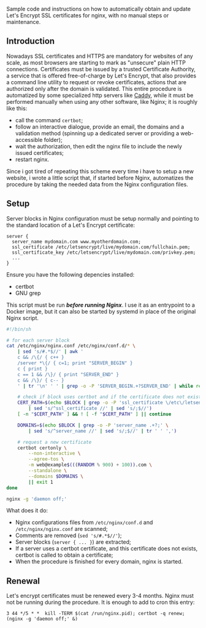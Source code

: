 Sample code and instructions on how to automatically obtain and update Let's Encrypt SSL certificates for nginx, with no manual steps or maintenance.

## Introduction

Nowadays SSL certificates and HTTPS are mandatory for websites of any scale, as most browsers are starting to mark as "unsecure" plain HTTP connections. Certificates must be issued by a trusted Certificate Authority, a service that is offered free-of-charge by Let's Encrypt, that also provides a command line utility to request or revoke certificates, actions that are authorized only after the domain is validated. This entire procedure is automatized by some specialized http servers like [Caddy](https://github.com/mholt/caddy/), while it must be performed manually when using any other software, like Nginx; it is roughly like this:
* call the command `certbot`;
* follow an interactive dialogue, provide an email, the domains and a validation method (spinning up a dedicated server or providing a web-accessible folder);
* wait the authorization, then edit the nginx file to include the newly issued certificates;
* restart nginx.

Since i got tired of repeating this scheme every time i have to setup a new website, i wrote a little script that, if started before Nginx, automatizes the procedure by taking the needed data from the Nginx configuration files.

## Setup

Server blocks in Nginx configuration must be setup normally and pointing to the standard location of a Let's Encrypt certificate:
```
server {
  server_name mydomain.com www.myotherdomain.com;
  ssl_certificate /etc/letsencrypt/live/mydomain.com/fullchain.pem;
  ssl_certificate_key /etc/letsencrypt/live/mydomain.com/privkey.pem;
  ...
}
```

Ensure you have the following depencies installed:
* certbot
* GNU grep

This script must be run ***before running Nginx***. I use it as an entrypoint to a Docker image, but it can also be started by systemd in place of the original Nginx script.

```bash
#!/bin/sh

# for each server block
cat /etc/nginx/nginx.conf /etc/nginx/conf.d/* \
    | sed 's/#.*$//' | awk '
    c && /\{/ { c++ }
    /server *\{/ { c=1; print "SERVER_BEGIN" }
    c { print }
    c == 1 && /\}/ { print "SERVER_END" }
    c && /\}/ { c-- }
    ' | tr '\n' ' ' | grep -o -P 'SERVER_BEGIN.+?SERVER_END' | while read BLOCK; do

    # check if block uses certbot and if the certificate does not exist
    CERT_PATH=$(echo $BLOCK | grep -o -P 'ssl_certificate \/etc\/letsencrypt\/live\/.+\/fullchain.pem;' \
        | sed 's/^ssl_certificate //' | sed 's/;$//')
    [ -n "$CERT_PATH" ] && ! [ -f "$CERT_PATH" ] || continue

    DOMAINS=$(echo $BLOCK | grep -o -P 'server_name .+?;' \
        | sed 's/^server_name //' | sed 's/;$//' | tr ' ' ',')

    # request a new certificate
    certbot certonly \
        --non-interactive \
        --agree-tos \
        -m web@example$(((RANDOM % 900) + 100)).com \
        --standalone \
        --domains $DOMAINS \
        || exit 1
done

nginx -g 'daemon off;'
```

What does it do:
* Nginx configurations files from `/etc/nginx/conf.d` and `/etc/nginx/nginx.conf` are scanned;
* Comments are removed (`sed 's/#.*$//'`);
* Server blocks (`server { ... }`) are extracted;
* If a server uses a certbot certificate, and this certificate does not exists, certbot is called to obtain a certificate;
* When the procedure is finished for every domain, nginx is started.

## Renewal

Let's encrypt certificates must be renewed every 3-4 months. Nginx must not be running during the procedure. It is enough to add to cron this entry:
```
3 44 */5 * *  kill -TERM $(cat /run/nginx.pid); certbot -q renew; (nginx -g 'daemon off;' &)
```






